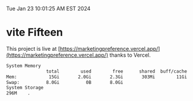 Tue Jan 23 10:01:25 AM EST 2024

# vite Fifteen


This project is live at [https://marketingpreference.vercel.app/](https://marketingpreference.vercel.app/) thanks to Vercel.

```bash
System Memory
               total        used        free      shared  buff/cache   available
Mem:            15Gi       2.0Gi       2.3Gi       303Mi        11Gi        13Gi
Swap:          8.0Gi          0B       8.0Gi
System Storage
296M	.
